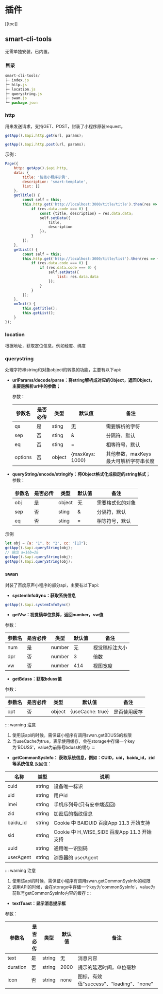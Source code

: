 # 插件
[[toc]]
## smart-cli-tools

无需单独安装，已内置。

### 目录
```js
smart-cli-tools/
├─ index.js
├─ http.js
├─ location.js
├─ querystring.js
├─ swan.js
└─ package.json
```

### http

用来发送请求，支持GET、POST，封装了小程序原装request。

```js
getApp().$api.http.get(url, params);

getApp().$api.http.post(url, params);
```
示例：
```js
Page({
    http: getApp().$api.http,
    data: {
        title: '智能小程序示例',
        description: 'smart-template',
        list: []
    },
    getTitle() {
        const self = this;
        this.http.get('http://localhost:3000/title/title').then(res => {
            if (res.data.code === 0) {
                const {title, description} = res.data.data;
                self.setData({
                    title,
                    description
                });
            }
        });
    },
    getList() {
        const self = this;
        this.http.get('http://localhost:3000/title/list').then(res => {
            if (res.data.code === 0) {
                if (res.data.code === 0) {
                    self.setData({
                        list: res.data.data
                    });
                }
            }
        });
    },
    onInit() {
        this.getTitle();
        this.getList();
    }
});
```
### location
根据地址，获取定位信息，例如经度、纬度

### querystring

处理字符串string和对象object的转换的功能，主要有以下api:

- **urlParams/decode/parse：将string解析成对应的Object，返回Object，主要是解析url中的参数；**
   
   参数：

   | 参数名 | 是否必传 | 类型 | 默认值 | 备注 |
   |-------|--------|--------|-------|------------|
   | qs | 是 | sting | 无 | 需要解析的字符 |
   | sep | 否 | sting| & | 分隔符，默认 |
   | eq | 否 | sting| = | 相等符号，默认 |
   | options | 否 | object| {maxKeys: 1000} | 其他参数，maxKeys最大可解析字符串长度 |
- **queryString/encode/stringify：将Object格式化成指定的string格式；**  
    参数：

    | 参数名 | 是否必传 | 类型 | 默认值 | 备注 |
    |-------|--------|--------|-------|------------|
    | obj | 是 | object | 无 | 需要格式化的对象 |
    | sep | 否 | sting| & | 分隔符，默认 |
    | eq | 否 | sting| = | 相等符号，默认 |

示例
```js
let obj = {a: "1", b: "2", cc: "[1]"};
getApp().$api.queryString(obj);
// 输出 a=1&b=2&
getApp().$api.queryString(obj);
getApp().$api.queryString(obj);
```


### swan
封装了百度原声小程序的部分api，主要有以下api:
- **systemInfoSync：获取系统信息**
```js
getApp().$api.systemInfoSync()
```
- **getVw：视觉稿单位换算，返回number，vw值**

参数：

| 参数名 | 是否必传 | 类型 | 默认值 | 备注 |
|-------|--------|--------|-------|------------|
| num | 是 | number | 无 | 视觉稿标注大小 |
| dpr | 否 | number| 3 | 倍数 |
| vw | 否 | number| 414 | 视图宽度 |
- **getBduss：获取bduss值**

参数：

| 参数名 | 是否必传 | 类型 | 默认值 | 备注 |
|-------|--------|--------|-------|------------|
| opt | 否 | object | {useCache: true} | 是否使用缓存 |
::: warning 注意
1. 使用该api的时候，需保证小程序有调用swan.getBDUSS的权限
2. 当useCache为true，表示使用缓存，会在storage中存储一个key为'BDUSS'，value为前账号bduss的缓存
:::
- **getCommonSysInfo： 获取系统信息，例如：CUID，uid，baidu_id，zid等系统信息**
返回值：

| 名称 |  类型 | 说明 |
|-------|--------|--------|
| cuid |  string | 设备唯一标识 |
| uid |  string | 用户id |
| imei |  string | 手机序列号(只有安卓端返回) |
| zid |  string | 加密后的指纹信息 |
| baidu_id |  string | Cookie 中 BAIDUID 百度App 11.3 开始支持 |
| sid |  string | Cookie 中 H_WISE_SIDE 百度App 11.3 开始支持 |
| uuid |  string | 通用唯一识别码 |
| userAgent |  string | 浏览器的 userAgent |

::: warning 注意
1. 使用该api的时候，需保证小程序有调用swan.getCommonSysInfo的权限
2. 调用API的时候，会在storage中存储一个key为'commonSysInfo'，value为前账号getCommonSysInfo内容的缓存
:::
- **textToast：显示消息提示框**

参数：

| 参数名 | 是否必传 | 类型 | 默认值 | 备注 |
|-------|--------|--------|-------|------------|
| text | 是 | string | 无 | 消息内容 |
| duration | 否 | string | 2000| 提示的延迟时间，单位毫秒 |
| icon | 否 | string | none | 图标，有效值"success"、"loading"、"none" |